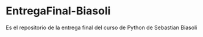 # EntregaFinal-Biasoli
Es el repositorio de la entrega final del curso de Python de Sebastian Biasoli
